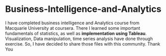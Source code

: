 # Business-Intelligence-and-Analytics
I have completed business intelligence and Analytics course from Macquarie University at coursera. There I learned some important fundamentals of statistics, as well as **implementation using Tableau**. Visualization, Data manipulation, time series analysis have done through exercise. So, I have decided to share those files with this community.
Thank You
